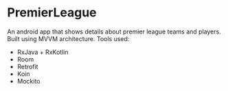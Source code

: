 # PremierLeague
An android app that shows details about premier league teams and players. Built using MVVM architecture. 
Tools used:
* RxJava + RxKotlin
* Room
* Retrofit
* Koin
* Mockito
